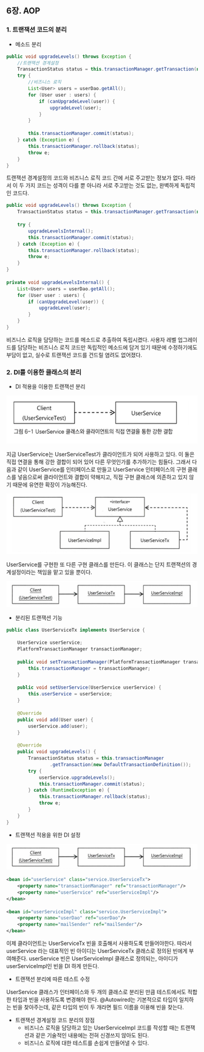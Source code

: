 ## 6장. AOP

### 1. 트랜잭션 코드의 분리

- 메소드 분리

```java
public void upgradeLevels() throws Exception {
    //트랜잭션 경계설정
    TransactionStatus status = this.transactionManager.getTransaction(new DefaultTransactionDefinition());
    try {
        //비즈니스 로직
        List<User> users = userDao.getAll();
        for (User user : users) {
            if (canUpgradeLevel(user)) {
                upgradeLevel(user);
            }
        }

        this.transactionManager.commit(status);
    } catch (Exception e) {
        this.transactionManager.rollback(status);
        throw e;
    }
}
```

트랜잭션 경계설정의 코드와 비즈니스 로직 코드 간에 서로 주고받는 정보가 없다. 따라서 이 두 가지 코드는 성격이 다를 뿐 아니라 서로 주고받는 것도 없는, 완벽하게 독립적인 코드다.

```java
public void upgradeLevels() throws Exception {
    TransactionStatus status = this.transactionManager.getTransaction(new DefaultTransactionDefinition());

    try {
        upgradeLevelsInternal();   
        this.transactionManager.commit(status);
    } catch (Exception e) {
        this.transactionManager.rollback(status);
        throw e;
    }
}

private void upgradeLevelsInternal() {
    List<User> users = userDao.getAll();
    for (User user : users) {
        if (canUpgradeLevel(user)) {
            upgradeLevel(user);
        }
    }
}

```
비즈니스 로직을 담당하는 코드를 메소드로 추출하여 독립시켰다. 사용자 레벨 업그레이드를 담당하는 비즈니스 로직 코드만 독립적인 메소드에 담겨 있기 때문에 수정하기에도 부담이 없고, 실수로 트랜잭션 코드를 건드릴 염려도 없어졌다.

### 2. DI를 이용한 클래스의 분리

- DI 적용을 이용한 트랜잭션 분리

![img](https://github.com/dilmah0203/TIL/blob/main/Image/Transaction%20Separation.png)

지금 UserService는 UserServiceTest가 클라이언트가 되어 사용하고 있다. 이 둘은 직접 연결을 통해 강한 결합이 되어 있어 다른 무엇인가를 추가하기는 힘들다. 그래서 다음과 같이 UserService를 인터페이스로 만들고 UserService 인터페이스의 구현 클래스를 넣음으로써 클라이언트와 결합이 약해지고, 직접 구현 클래스에 의존하고 있지 않기 때문에 유연한 확장이 가능해진다.

![img2](https://github.com/dilmah0203/TIL/blob/main/Image/Transaction%20Separation1.png)

UserService를 구현한 또 다른 구현 클래스를 만든다. 이 클래스는 단지 트랜잭션의 경계설정이라는 책임을 맡고 있을 뿐이다.

![img3](https://github.com/dilmah0203/TIL/blob/main/Image/Transaction%20Separation2.png)

- 분리된 트랜잭션 기능

```java
public class UserServiceTx implements UserService {

    UserService userService;
    PlatformTransactionManager transactionManager;

    public void setTransactionManager(PlatformTransactionManager transactionManager) {
        this.transactionManager = transactionManager;
    }

    public void setUserService(UserService userService) {
        this.userService = userService;
    }

    @Override
    public void add(User user) {
        userService.add(user);
    }

    @Override
    public void upgradeLevels() {
        TransactionStatus status = this.transactionManager
                .getTransaction(new DefaultTransactionDefinition());
        try {
            userService.upgradeLevels();
            this.transactionManager.commit(status);
        } catch (RuntimeException e) {
            this.transactionManager.rollback(status);
            throw e;
        }
    }
}
```

- 트랜잭션 적용을 위한 DI 설정

![img4](https://github.com/dilmah0203/TIL/blob/main/Image/Transaction%20Separation3.png)

```xml
<bean id="userService" class="service.UserServiceTx">
    <property name="transactionManager" ref="transactionManager"/>
    <property name="userService" ref="userServiceImpl"/>
</bean>

<bean id="userServiceImpl" class="service.UserServiceImpl">
    <property name="userDao" ref="userDao"/>
    <property name="mailSender" ref="mailSender"/>
</bean>
```
이제 클라이언트는 UserServiceTx 빈을 호출해서 사용하도록 만들어야한다. 따라서 userService 라는 대표적인 빈 아이디는 UserServiceTx 클래스로 정의된 빈에게 부여해준다. userService 빈은 UserServiceImpl 클래스로 정의되는, 아이디가 userServiceImpl인 빈을 DI 하게 만든다.

- 트랜잭션 분리에 따른 테스트 수정

UserService 클래스가 인터페이스와 두 개의 클래스로 분리된 만큼 테스트에서도 적합한 타입과 빈을 사용하도록 변경해야 한다. @Autowired는 기본적으로 타입이 일치하는 빈을 찾아주는데, 같은 타입의 빈이 두 개라면 필드 이름을 이용해 빈을 찾는다.

- 트랜잭션 경계설정 코드 분리의 장점
  - 비즈니스 로직을 담당하고 있는 UserServiceImpl 코드를 작성할 때는 트랜잭션과 같은 기술적인 내용에는 전혀 신경쓰지 않아도 된다.
  - 비즈니스 로직에 대한 테스트를 손쉽게 만들어낼 수 있다.

